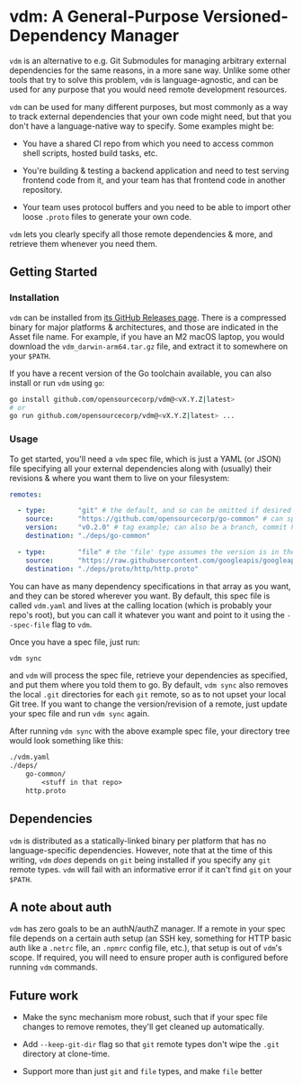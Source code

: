 # vdm: A General-Purpose Versioned-Dependency Manager

`vdm` is an alternative to e.g. Git Submodules for managing arbitrary external
dependencies for the same reasons, in a more sane way. Unlike some other tools
that try to solve this problem, `vdm` is language-agnostic, and can be used for
any purpose that you would need remote development resources.

`vdm` can be used for many different purposes, but most commonly as a way to
track external dependencies that your own code might need, but that you don't
have a language-native way to specify. Some examples might be:

- You have a shared CI repo from which you need to access common shell scripts,
  hosted build tasks, etc.

- You're building & testing a backend application and need to test serving
  frontend code from it, and your team has that frontend code in another
  repository.

- Your team uses protocol buffers and you need to be able to import other loose
  `.proto` files to generate your own code.

`vdm` lets you clearly specify all those remote dependencies & more, and
retrieve them whenever you need them.

## Getting Started

### Installation

`vdm` can be installed from [its GitHub Releases
page](https://github.com/opensourcecorp/vdm/releases). There is a compressed
binary for major platforms & architectures, and those are indicated in the Asset
file name. For example, if you have an M2 macOS laptop, you would download the
`vdm_darwin-arm64.tar.gz` file, and extract it to somewhere on your `$PATH`.

If you have a recent version of the Go toolchain available, you can also install
or run `vdm` using `go`:

```sh
go install github.com/opensourcecorp/vdm@<vX.Y.Z|latest>
# or
go run github.com/opensourcecorp/vdm@<vX.Y.Z|latest> ...
```

### Usage

To get started, you'll need a `vdm` spec file, which is just a YAML (or JSON)
file specifying all your external dependencies along with (usually) their
revisions & where you want them to live on your filesystem:

```yaml
remotes:

  - type:        "git" # the default, and so can be omitted if desired
    source:      "https://github.com/opensourcecorp/go-common" # can specify as 'git@...' to use SSH instead
    version:     "v0.2.0" # tag example; can also be a branch, commit hash, or the word 'latest'
    destination: "./deps/go-common"

  - type:        "file" # the 'file' type assumes the version is in the remote field itself somehow, so 'version' can be omitted
    source:      "https://raw.githubusercontent.com/googleapis/googleapis/master/google/api/http.proto"
    destination: "./deps/proto/http/http.proto"
```

You can have as many dependency specifications in that array as you want, and
they can be stored wherever you want. By default, this spec file is called
`vdm.yaml` and lives at the calling location (which is probably your repo's
root), but you can call it whatever you want and point to it using the
`--spec-file` flag to `vdm`.

Once you have a spec file, just run:

```sh
vdm sync
```

and `vdm` will process the spec file, retrieve your dependencies as specified,
and put them where you told them to go. By default, `vdm sync` also removes the
local `.git` directories for each `git` remote, so as to not upset your local
Git tree. If you want to change the version/revision of a remote, just update
your spec file and run `vdm sync` again.

After running `vdm sync` with the above example spec file, your directory tree
would look something like this:

```txt
./vdm.yaml
./deps/
    go-common/
        <stuff in that repo>
    http.proto
```

## Dependencies

`vdm` is distributed as a statically-linked binary per platform that has no
language-specific dependencies. However, note that at the time of this writing,
`vdm` *does* depends on `git` being installed if you specify any `git` remote
types. `vdm` will fail with an informative error if it can't find `git` on your
`$PATH`.

## A note about auth

`vdm` has zero goals to be an authN/authZ manager. If a remote in your spec file
depends on a certain auth setup (an SSH key, something for HTTP basic auth like
a `.netrc` file, an `.npmrc` config file, etc.), that setup is out of `vdm`'s
scope. If required, you will need to ensure proper auth is configured before
running `vdm` commands.

## Future work

- Make the sync mechanism more robust, such that if your spec file changes to
  remove remotes, they'll get cleaned up automatically.

- Add `--keep-git-dir` flag so that `git` remote types don't wipe the `.git`
  directory at clone-time.

- Support more than just `git` and `file` types, and make `file` better
